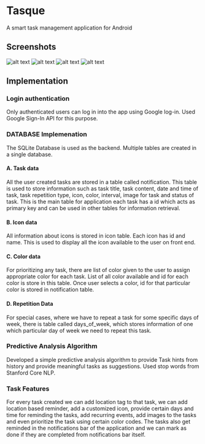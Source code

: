 # Tasque
A smart task management application for Android

## Screenshots
![alt text](screenshots/a.png "a.") ![alt text](screenshots/b.png "b.") ![alt text](screenshots/c.png "c.") ![alt text](screenshots/d.png "d.")

## Implementation
### Login authentication 
Only authenticated users can log in into the app using Google log-in. Used Google Sign-In API for this purpose.

### DATABASE Implemenation
The SQLite Database is used as the backend. Multiple tables are created in a single database.
#### A. Task data
All the user created tasks are stored in a table called notification. This table is used to store information such as task title, task content, date and time of task, task repetition type, icon, color, interval, image for task and status of task. This is the main table for application each task has a id which acts as primary key and can be used in other tables for information retrieval.
#### B.  Icon data
All information about icons is stored in icon table. Each icon has id and name. This is used to display all the icon available to the user on front end.
#### C. Color data
For prioritizing any task, there are list of color given to the user to assign appropriate color for each task. List of all color available and id for each color is store in this table. Once user selects a color, id for that particular color is stored in notification table.
#### D. Repetition Data
  For special cases, where we have to repeat a task for some specific days of week, there is table called days_of_week, which stores information of one which particular day of week we need to repeat this task.

### Predictive Analysis Algorithm
Developed a simple predictive analysis algorithm to provide Task hints from history and provide meaningful tasks as suggestions. Used stop words from Stanford Core NLP.

### Task Features
For every task created we can add location tag to that task, we can add location based reminder, add a customized icon, provide certain days and time for reminding the tasks, add recurring events, add images to the tasks and even prioritize the task using certain color codes. The tasks also get reminded in the notifications bar of the application and we can mark as done if they are completed from notifications bar itself.




